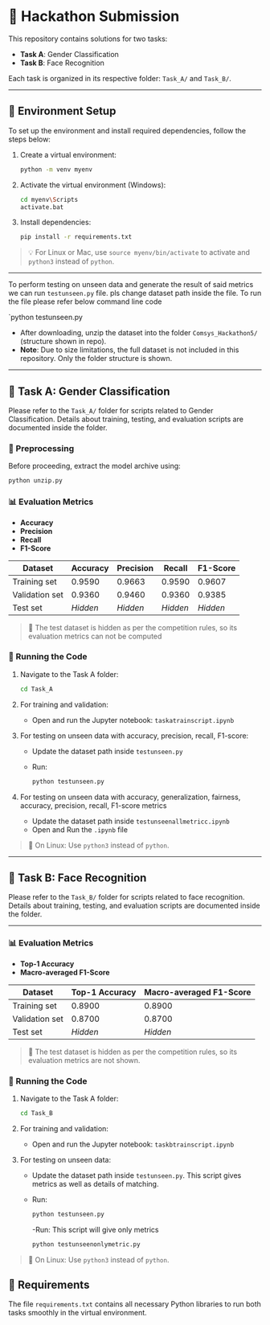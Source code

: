 
# 🏁 Hackathon Submission

This repository contains solutions for two tasks:

- **Task A**: Gender Classification
- **Task B**: Face Recognition

Each task is organized in its respective folder: `Task_A/` and `Task_B/`.

---

## 🔧 Environment Setup

To set up the environment and install required dependencies, follow the steps below:

1. Create a virtual environment:

   ```bash
   python -m venv myenv
   ```

2. Activate the virtual environment (Windows):

   ```bash
   cd myenv\Scripts
   activate.bat
   ```

3. Install dependencies:

   ```bash
   pip install -r requirements.txt
   ```

> 💡 For Linux or Mac, use `source myenv/bin/activate` to activate and `python3` instead of `python`.

---

To perform testing on unseen data and generate the result of said metrics we can run `testunseen.py` file. pls change dataset path inside the file. To run the file please refer below command line code

`python testunseen.py

- After downloading, unzip the dataset into the folder `Comsys_Hackathon5/` (structure shown in repo).
- **Note**: Due to size limitations, the full dataset is not included in this repository. Only the folder structure is shown.

---

## 🧠 Task A: Gender Classification

Please refer to the `Task_A/` folder for scripts related to Gender Classification. Details about training, testing, and evaluation scripts are documented inside the folder.

### 📝 Preprocessing

Before proceeding, extract the model archive using:

```bash
python unzip.py
```

### 📊 Evaluation Metrics

- **Accuracy**
- **Precision**
- **Recall**
- **F1-Score**

| Dataset        | Accuracy | Precision | Recall | F1-Score |
|----------------|----------|-----------|--------|----------|
| Training set   | 0.9590   | 0.9663    | 0.9590 | 0.9607   |
| Validation set | 0.9360   | 0.9460    | 0.9360 | 0.9385   |
| Test set       | *Hidden* | *Hidden*  | *Hidden* | *Hidden* |

> 🚫 The test dataset is hidden as per the competition rules, so its evaluation metrics can not be computed

### 🚀 Running the Code

1. Navigate to the Task A folder:

   ```bash
   cd Task_A
   ```

2. For training and validation:
   - Open and run the Jupyter notebook: `taskatrainscript.ipynb`

3. For testing on unseen data with accuracy, precision, recall, F1-score:
   - Update the dataset path inside `testunseen.py`
   - Run:

     ```bash
     python testunseen.py
     ```

4. For testing on unseen data with accuracy, generalization, fairness, accuracy, precision, recall, F1-score metrics
   - Update the dataset path inside `testunseenallmetricc.ipynb`
   - Open and Run the `.ipynb` file
     
> 🐧 On Linux: Use `python3` instead of `python`.

---

## 👤 Task B: Face Recognition

Please refer to the `Task_B/` folder for scripts related to face recognition. Details about training, testing, and evaluation scripts are documented inside the folder.

---

### 📊 Evaluation Metrics

- **Top-1 Accuracy**
- **Macro-averaged F1-Score**

| Dataset        | Top-1 Accuracy | Macro-averaged F1-Score |
|----------------|----------|-----------|
| Training set   | 0.8900   |   0.8900  |
| Validation set | 0.8700   |   0.8700  |
| Test set       | *Hidden* | *Hidden*  |

> 🚫 The test dataset is hidden as per the competition rules, so its evaluation metrics are not shown.

### 🚀 Running the Code

1. Navigate to the Task A folder:

   ```bash
   cd Task_B
   ```

2. For training and validation:
   - Open and run the Jupyter notebook: `taskbtrainscript.ipynb`

3. For testing on unseen data:
   - Update the dataset path inside `testunseen.py`. This script gives metrics as well as details of matching.
   - Run:

     ```bash
     python testunseen.py
     ```
     -Run: This script will give only metrics

      ```bash
     python testunseenonlymetric.py
     ```
     
> 🐧 On Linux: Use `python3` instead of `python`.

## 📎 Requirements

The file `requirements.txt` contains all necessary Python libraries to run both tasks smoothly in the virtual environment.

